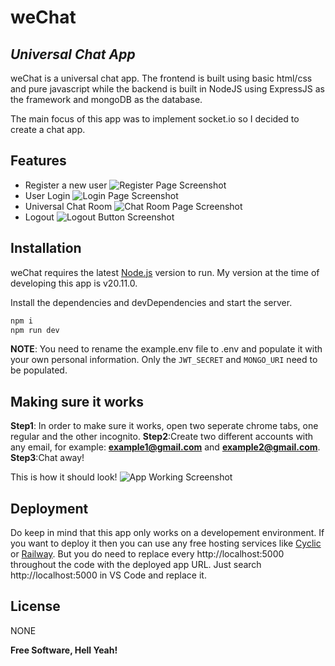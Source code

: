 # weChat

## _Universal Chat App_

weChat is a universal chat app. The frontend is built using basic html/css and pure javascript
while the backend is built in NodeJS using ExpressJS as the framework and mongoDB as the
database.

The main focus of this app was to implement socket.io so I decided to create a chat app.

## Features

- Register a new user
  ![Register Page Screenshot](https://media.discordapp.net/attachments/1208004170867539988/1208005347722395698/Screenshot_2024-02-16_160146.png?ex=65e1b5a6&is=65cf40a6&hm=ca44ab863b96b1e8bb49504483917b9c147a9d22bd2c3e960ebf82dc048fa5b9&=&format=webp&quality=lossless&width=1232&height=593)
- User Login
  ![Login Page Screenshot](https://media.discordapp.net/attachments/1208004170867539988/1208004338937630790/Screenshot_2024-02-16_155740.png?ex=65e1b4b6&is=65cf3fb6&hm=42520fa00c4294308c28c9257ee940d861beef3bedbf4d0b5965eeb4e79b3c14&=&format=webp&quality=lossless&width=1237&height=593)
- Universal Chat Room
  ![Chat Room Page Screenshot](https://media.discordapp.net/attachments/1208004170867539988/1208006263292825660/Screenshot_2024-02-16_160521.png?ex=65e1b680&is=65cf4180&hm=6175597391fa830fb3ec5d53b724bf409f3bf47d7eb1d796539ad007b99858cb&=&format=webp&quality=lossless&width=1257&height=593)
- Logout
  ![Logout Button Screenshot](https://media.discordapp.net/attachments/1208004170867539988/1208008884938080286/Screenshot_2024-02-16_161552.png?ex=65e1b8f1&is=65cf43f1&hm=1c60e292964f046ceef48a423e21acf86375e7830992b866aed520d82da12aaf&=&format=webp&quality=lossless&width=1250&height=593)

## Installation

weChat requires the latest [Node.js](https://nodejs.org/) version to run.
My version at the time of developing this app is v20.11.0.

Install the dependencies and devDependencies and start the server.

```sh
npm i
npm run dev
```

**NOTE**: You need to rename the example.env file to .env and populate it with your own personal information.
Only the `JWT_SECRET` and `MONGO_URI` need to be populated.

## Making sure it works

**Step1**: In order to make sure it works, open two seperate chrome tabs, one regular and the other incognito.
**Step2**:Create two different accounts with any email, for example: **example1@gmail.com** and **example2@gmail.com**.
**Step3**:Chat away!

This is how it should look!
![App Working Screenshot](https://media.discordapp.net/attachments/1208004170867539988/1208013484131098704/image.png?ex=65e1bd3a&is=65cf483a&hm=a02f27cc15d6b8534cb6a59bf8814788b6a62d3bd2ae0a46328be98bae6ccf66&=&format=webp&quality=lossless&width=1117&height=593)

## Deployment

Do keep in mind that this app only works on a developement environment. If you want to deploy it then you can
use any free hosting services like [Cyclic](https://www.cyclic.sh/) or [Railway](https://railway.app/). But you do need to replace every http://localhost:5000
throughout the code with the deployed app URL. Just search http://localhost:5000 in VS Code and replace it.

## License

NONE

**Free Software, Hell Yeah!**
